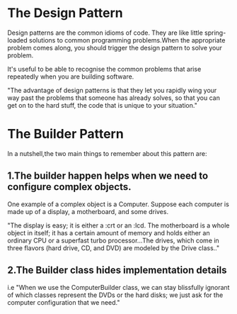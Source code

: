 <h1>The Design Pattern</h1>

Design patterns are the common idioms of code. They are like little spring-loaded
solutions to common programming problems.When the appropriate problem
comes along, you should trigger the design pattern to solve your problem. 

It's useful to be able to recognise the common problems that arise repeatedly when you are building software. 

"The advantage of design patterns is that they let you rapidly wing your way past the problems that someone has already solves, so that you can get on to the hard stuff, the code that is unique to your situation." 


<h1>The Builder Pattern</h1>

In a nutshell,the two main things to remember about this pattern are:

<h2>1.The builder happen helps when we need to configure complex objects.</h2>

One example of a complex object is a Computer.  Suppose each
computer is made up of a display, a motherboard, and some drives.

"The display is easy; it is either a :crt or an :lcd. The motherboard is a whole
object in itself; it has a certain amount of memory and holds either an ordinary CPU
or a superfast turbo processor...The drives, which come in three flavors (hard drive, CD, and DVD) are modeled
by the Drive class.."

<h2>2.The Builder class hides implementation details </h2>
i.e "When we use the ComputerBuilder class, we can stay blissfully ignorant of
which classes represent the DVDs or the hard disks; we just ask for the computer
configuration that we need."
